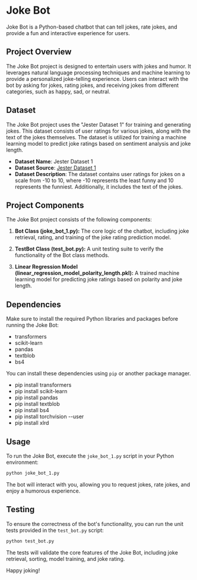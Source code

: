 
# Joke Bot

Joke Bot is a Python-based chatbot that can tell jokes, rate jokes, and provide a fun and interactive experience for users.

## Project Overview

The Joke Bot project is designed to entertain users with jokes and humor. It leverages natural language processing techniques and machine learning to provide a personalized joke-telling experience. Users can interact with the bot by asking for jokes, rating jokes, and receiving jokes from different categories, such as happy, sad, or neutral.

## Dataset

The Joke Bot project uses the "Jester Dataset 1" for training and generating jokes. This dataset consists of user ratings for various jokes, along with the text of the jokes themselves. The dataset is utilized for training a machine learning model to predict joke ratings based on sentiment analysis and joke length.

- **Dataset Name**: Jester Dataset 1
- **Dataset Source**: [Jester Dataset 1](http://eigentaste.berkeley.edu/dataset/)
- **Dataset Description**: The dataset contains user ratings for jokes on a scale from -10 to 10, where -10 represents the least funny and 10 represents the funniest. Additionally, it includes the text of the jokes.

## Project Components

The Joke Bot project consists of the following components:

1. **Bot Class (joke_bot_1.py):** The core logic of the chatbot, including joke retrieval, rating, and training of the joke rating prediction model.

2. **TestBot Class (test_bot.py):** A unit testing suite to verify the functionality of the Bot class methods.

3. **Linear Regression Model (linear_regression_model_polarity_length.pkl):** A trained machine learning model for predicting joke ratings based on polarity and joke length.

## Dependencies

Make sure to install the required Python libraries and packages before running the Joke Bot:

- transformers
- scikit-learn
- pandas
- textblob
- bs4

You can install these dependencies using `pip` or another package manager.

- pip install transformers
- pip install scikit-learn
- pip install pandas
- pip install textblob
- pip install bs4
- pip install torchvision --user
- pip install xlrd

## Usage

To run the Joke Bot, execute the `joke_bot_1.py` script in your Python environment:

```bash
python joke_bot_1.py
```

The bot will interact with you, allowing you to request jokes, rate jokes, and enjoy a humorous experience.

## Testing

To ensure the correctness of the bot's functionality, you can run the unit tests provided in the `test_bot.py` script:

```bash
python test_bot.py
```

The tests will validate the core features of the Joke Bot, including joke retrieval, sorting, model training, and joke rating.

Happy joking!
```

